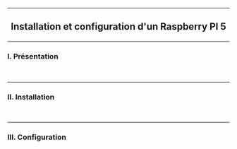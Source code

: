 ------------------------------------------------------------------------------------------------------------------------------------------------------------------------------------------
## <p align='center'> Installation et configuration d'un Raspberry PI 5</p>

------------------------------------------------------------------------------------------------------------------------------------------------------------------------------------------
### I. Présentation

<br />

------------------------------------------------------------------------------------------------------------------------------------------------------------------------------------------
### II. Installation

<br />

------------------------------------------------------------------------------------------------------------------------------------------------------------------------------------------
### III. Configuration



